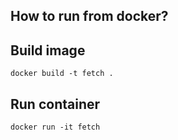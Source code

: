 ## How to run from docker?
## Build image
```
docker build -t fetch .
```
## Run container
```
docker run -it fetch
```